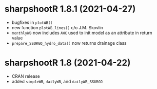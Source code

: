 # sharpshootR 1.8.1 (2021-04-27) 
 * bugfixes in `plotWB()`
 * new function `plotWB_lines()` c/o J.M. Skovlin
 * `monthlyWB` now includes `AWC` used to init model as an attribute in return value
 * `prepare_SSURGO_hydro_data()` now returns drainage class

# sharpshootR 1.8 (2021-04-22)
 * CRAN release
 * added `simpleWB`, `dailyWB`, and `dailyWB_SSURGO`
